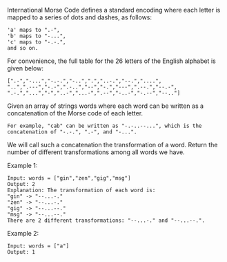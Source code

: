 International Morse Code defines a standard encoding where each letter is mapped to a series of dots and dashes, as follows:
```
'a' maps to ".-",
'b' maps to "-...",
'c' maps to "-.-.", 
and so on.
```
For convenience, the full table for the 26 letters of the English alphabet is given below:

```
[".-","-...","-.-.","-..",".","..-.","--.","....",
"..",".---","-.-",".-..","--","-.","---",".--.","--.-",
".-.","...","-","..-","...-",".--","-..-","-.--","--.."]
```

Given an array of strings words where each word can be written as a concatenation of the Morse code of each letter.

``` 
For example, "cab" can be written as "-.-..--...", which is the concatenation of "-.-.", ".-", and "-...". 
```

We will call such a concatenation the transformation of a word.
Return the number of different transformations among all words we have.


Example 1:
``` 
Input: words = ["gin","zen","gig","msg"]
Output: 2
Explanation: The transformation of each word is:
"gin" -> "--...-."
"zen" -> "--...-."
"gig" -> "--...--."
"msg" -> "--...--."
There are 2 different transformations: "--...-." and "--...--.".
```
Example 2:
``` 
Input: words = ["a"]
Output: 1
```

